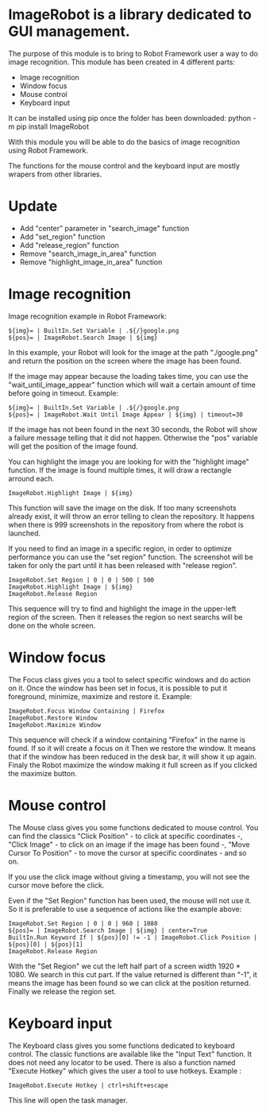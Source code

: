 ImageRobot is a library dedicated to GUI management.
========================================================

The purpose of this module is to bring to Robot Framework user a way to do image recognition.
This module has been created in 4 different parts:
- Image recognition
- Window focus
- Mouse control
- Keyboard input

It can be installed using pip once the folder has been downloaded:
    python -m pip install ImageRobot

With this module you will be able to do the basics of image recognition using Robot Framework.

The functions for the mouse control and the keyboard input are mostly wrapers from other libraries.


Update
========================================================

- Add "center" parameter in "search_image" function
- Add "set_region" function
- Add "release_region" function
- Remove "search_image_in_area" function
- Remove "highlight_image_in_area" function


Image recognition
========================================================

Image recognition example in Robot Framework:

    ${img}= | BuiltIn.Set Variable | .${/}google.png
    ${pos}= | ImageRobot.Search Image | ${img}

In this example, your Robot will look for the image at the path "./google.png" and return the position on the screen
where the image has been found.

If the image may appear because the loading takes time, you can use the "wait_until_image_appear" function which will 
wait a certain amount of time before going in timeout. Example:

    ${img}= | BuiltIn.Set Variable | .${/}google.png
    ${pos}= | ImageRobot.Wait Until Image Appear | ${img} | timeout=30

If the image has not been found in the next 30 seconds, the Robot will show a failure message telling
that it did not happen. Otherwise the "pos" variable will get the position of the image found.

You can highlight the image you are looking for with the "highlight image" function. If the image
is found multiple times, it will draw a rectangle arround each.

    ImageRobot.Highlight Image | ${img}

This function will save the image on the disk. If too many screenshots already exist, it will throw
an error telling to clean the repository. It happens when there is 999 screenshots in the repository
from where the robot is launched.

If you need to find an image in a specific region, in order to optimize performance you can use the
"set region" function. The screenshot will be taken for only the part until it has been released with
"release region".

    ImageRobot.Set Region | 0 | 0 | 500 | 500
    ImageRobot.Highlight Image | ${img}
    ImageRobot.Release Region

This sequence will try to find and highlight the image in the upper-left region of the screen. Then it releases the region
so next searchs will be done on the whole screen.


Window focus
========================================================

The Focus class gives you a tool to select specific windows and do action on it.
Once the window has been set in focus, it is possible to put it foreground, minimize, maximize and restore it.
Example:

    ImageRobot.Focus Window Containing | Firefox
    ImageRobot.Restore Window
    ImageRobot.Maximize Window

This sequence will check if a window containing "Firefox" in the name is found. If so it will create a focus on it
Then we restore the window. It means that if the window has been reduced in the desk bar, it will show it up again.
Finaly the Robot maximize the window making it full screen as if you clicked the maximize button.


Mouse control
========================================================

The Mouse class gives you some functions dedicated to mouse control.
You can find the classics "Click Position" - to click at specific coordinates -, "Click Image" - to click on an image
if the image has been found -, "Move Cursor To Position" - to move the cursor at specific coordinates - and so on.

If you use the click image without giving a timestamp, you will not see the cursor move before the click.

Even if the "Set Region" function has been used, the mouse will not use it. So it is preferable to use a sequence of
actions like the example above:

    ImageRobot.Set Region | 0 | 0 | 960 | 1080
    ${pos}= | ImageRobot.Search Image | ${img} | center=True
    BuiltIn.Run Keyword If | ${pos}[0] != -1 | ImageRobot.Click Position | ${pos}[0] | ${pos}[1]
    ImageRobot.Release Region

With the "Set Region" we cut the left half part of a screen width 1920 * 1080. We search in this cut part.
If the value returned is different than "-1", it means the image has been found so we can click at the position returned.
Finally we release the region set.


Keyboard input
========================================================

The Keyboard class gives you some functions dedicated to keyboard control.
The classic functions are available like the "Input Text" function. It does not need any locator to be used.
There is also a function named "Execute Hotkey" which gives the user a tool to use hotkeys.
Example :

    ImageRobot.Execute Hotkey | ctrl+shift+escape

This line will open the task manager.
